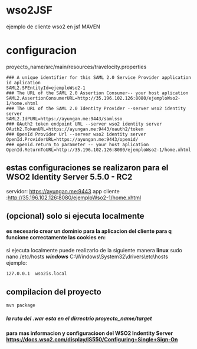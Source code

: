 # wso2JSF
ejemplo de cliente wso2  en jsf MAVEN
# configuracion
proyecto_name/src/main/resources/travelocity.properties
```
### A unique identifier for this SAML 2.0 Service Provider application id aplication
SAML2.SPEntityId=ejemploWso2-1
### The URL of the SAML 2.0 Assertion Consumer-- your host aplication 
SAML2.AssertionConsumerURL=http://35.196.102.126:8080/ejemploWso2-1/home.xhtml
### The URL of the SAML 2.0 Identity Provider --server wso2 identity server 
SAML2.IdPURL=https://ayungan.me:9443/samlsso
### OAuth2 token endpoint URL --server wso2 identity server
OAuth2.TokenURL=https://ayungan.me:9443/oauth2/token
### OpenId Provider Url --server wso2 identity server
OpenId.ProviderURL=https://ayungan.me:9443/openid/
### openid.return_to parameter -- your host aplication 
OpenId.ReturnToURL=http://35.196.102.126:8080/ejemploWso2-1/home.xhtml
```
## estas configuraciones se realizaron para el WSO2 Identity Server 5.5.0 - RC2
servidor: https://ayungan.me:9443
app cliente :http://35.196.102.126:8080/ejemploWso2-1/home.xhtml
## (opcional) solo si ejecuta localmente
#### es necesario crear un dominio para la aplicacion del cliente para q  funcione correctamente las cookies en: 
si ejecuta localmente puede realizarlo de la siguiente manera
**linux** sudo nano /etc/hosts 
***windows*** C:\Windows\System32\drivers\etc\hosts  
ejemplo: 
```
127.0.0.1  wso2is.local 
```
## compilacion del proyecto
```
mvn package
```
##### la ruta del .war esta en el dirrectrio proyecto_name/target
#### para mas informacion y configuracioon del WSO2 Indentity Server https://docs.wso2.com/display/IS550/Configuring+Single+Sign-On

